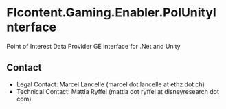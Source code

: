 FIcontent.Gaming.Enabler.PoIUnityInterface
==========================================

Point of Interest Data Provider GE interface for .Net and Unity



Contact
-------

 * Legal Contact: Marcel Lancelle (marcel dot lancelle at ethz dot ch)
 * Technical Contact: Mattia Ryffel (mattia dot ryffel at disneyresearch dot com)